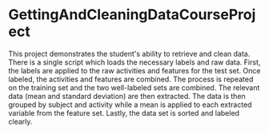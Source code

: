 # GettingAndCleaningDataCourseProject

This project demonstrates the student's ability to retrieve and clean data. There is a single script which loads the necessary labels and raw data. First, the labels are applied to the raw activities and features for the test set. Once labeled, the activities and features are combined. The process is repeated on the training set and the two well-labeled sets are combined. The relevant data (mean and standard deviation) are then extracted. The data is then grouped by subject and activity while a mean is applied to each extracted variable from the feature set. Lastly, the data set is sorted and labeled clearly.